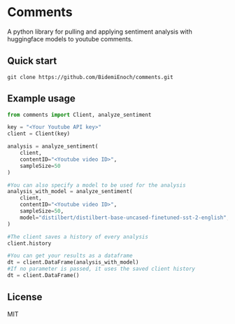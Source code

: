 # Comments
A python library for pulling and applying sentiment analysis with huggingface models to youtube comments.

## Quick start
```
git clone https://github.com/BidemiEnoch/comments.git
```
## Example usage
```python 
from comments import Client, analyze_sentiment

key = "<Your Youtube API key>"
client = Client(key)

analysis = analyze_sentiment(
    client,
    contentID="<Youtube video ID>",
    sampleSize=50
)

#You can also specify a model to be used for the analysis
analysis_with_model = analyze_sentiment(
    client,
    contentID="<Youtube video ID>",
    sampleSize=50,
    model="distilbert/distilbert-base-uncased-finetuned-sst-2-english",
)

#The client saves a history of every analysis
client.history

#You can get your results as a dataframe
dt = client.DataFrame(analysis_with_model)
#If no parameter is passed, it uses the saved client history
dt = client.DataFrame()
```
## License
MIT








